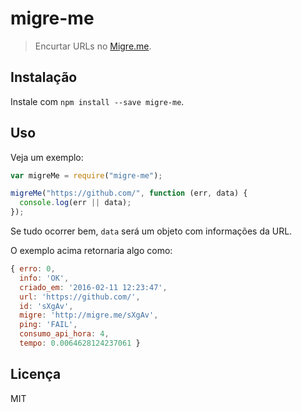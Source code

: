 # migre-me

> Encurtar URLs no [Migre.me](http://migre.me/).

## Instalação

Instale com `npm install --save migre-me`.

## Uso

Veja um exemplo:

```js
var migreMe = require("migre-me");

migreMe("https://github.com/", function (err, data) {
  console.log(err || data);
});
```

Se tudo ocorrer bem, `data` será um objeto com informações da URL.

O exemplo acima retornaria algo como:

```js
{ erro: 0,
  info: 'OK',
  criado_em: '2016-02-11 12:23:47',
  url: 'https://github.com/',
  id: 'sXgAv',
  migre: 'http://migre.me/sXgAv',
  ping: 'FAIL',
  consumo_api_hora: 4,
  tempo: 0.0064628124237061 }
```

## Licença

MIT
